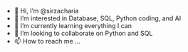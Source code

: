 - 👋 Hi, I’m @sirzacharia
- 👀 I’m interested in Database, SQL, Python coding, and AI
- 🌱 I’m currently learning everything I can
- 💞️ I’m looking to collaborate on Python and SQL
- 📫 How to reach me ...

<!---
sirzacharia/sirzacharia is a ✨ special ✨ repository because its `README.md` (this file) appears on your GitHub profile.
You can click the Preview link to take a look at your changes.
--->
